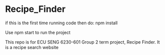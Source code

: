 # Recipe_Finder
if this is the first time running code then do: 
npm install

Use    npm start     to run the project

This repo is for ECU SENG 6230-601 Group 2 term project, Recipe Finder. It is a recipe search website

